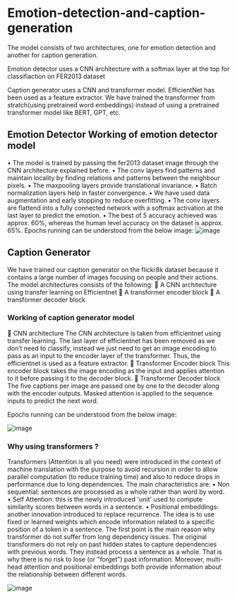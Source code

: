 # Emotion-detection-and-caption-generation
The model consists of two architectures, one for emotion detection and another for caption generation.

Emotion detector uses a CNN architecture with a softmax layer at the top for classifiaction on FER2013 dataset

Caption generator uses a CNN and transformer model. EfficientNet has been used as a feature extractor. We have trained the transformer from stratch(using pretrained word 
embeddings) instead of using a pretrained transformer model like BERT, GPT, etc.


<h2> Emotion Detector </h2?
We have used fer2013 dataset to train our emotion detection model.
The model CNN architecture consists of the following types of layers:
	CONV2D layer
	Maxpooling layers
	Batch normalization layer
	Topmost fully connected layers
	Softmax layer for classification

<h3>Working of emotion detector model </h3>

•	The model is trained by passing the fer2013 dataset image through the CNN architecture explained before. 
•	The conv layers find patterns and maintain locality by finding relations and patterns between the neighbour pixels. 
•	The maxpooling layers provide translational invariance.
•	Batch normalization layers help in faster convergence.
•	We have used data augmentation and early stopping to reduce overfitting.
•	The conv layers are flattend into a fully connected network with a softmax activation at the last layer to predict the emotion.
•	The best of 5 accuracy achieved was approx. 60%, whereas the human level accuracy on the dataset is approx. 65%.
Epochs running can be understood from the below image:
 ![image](https://user-images.githubusercontent.com/79802235/169638321-d95e9d2f-3907-4d53-b482-ccd3fd92abe2.png)


<h2> Caption Generator </h2>

We have trained our caption generator on the flickr8k dataset because it contains a large number of images focusing on people and their actions. The model architectures consists of the following:
	A CNN architecture using transfer learning on Efficientnet
	A transformer encoder block
	A transformer decoder block

<h3>Working of caption generator model </h3>

	CNN architecture
The CNN architecture is taken from efficientnet using transfer learning.
The last layer of efficientnet has been removed as we don’t need to classify, instead we just need to get an image encoding to pass as an input to the encoder layer of the transformer. Thus, the efficientnet is used as a feature extractor.
	Transformer Encoder block
This encoder block takes the image encoding as the input and applies attention to it before passing it to the decoder block. 
	Transformer Decoder block
The five captions per image are passed one by one to the decoder along with the encoder outputs. Masked attention is applied to the sequence inputs to predict the next word.

Epochs running can be understood from the below image:



![image](https://user-images.githubusercontent.com/79802235/169638316-4000429e-4285-44cb-8767-4cd1892a4b78.png)

 


<h3> Why using transformers ? </h3>

Transformers (Attention is all you need) were introduced in the context of machine translation with the purpose to avoid recursion in order to allow parallel computation (to reduce training time) and also to reduce drops in performance due to long dependencies. The main characteristics are:
•	Non sequential: sentences are processed as a whole rather than word by word.
•	Self Attention: this is the newly introduced 'unit' used to compute similarity scores between words in a sentence.
•	Positional embeddings: another innovation introduced to replace recurrence. The idea is to use fixed or learned weights which encode information related to a specific position of a token in a sentence.
The first point is the main reason why transformer do not suffer from long dependency issues. The original transformers do not rely on past hidden states to capture dependencies with previous words. They instead process a sentence as a whole. That is why there is no risk to lose (or "forget") past information. Moreover, multi-head attention and positional embeddings both provide information about the relationship between different words.


 ![image](https://user-images.githubusercontent.com/79802235/169638304-6a103f0c-079a-4c00-86f2-8dd791c62914.png)



